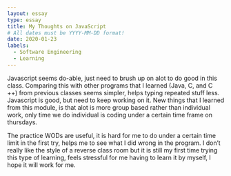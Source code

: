 ```yaml
---
layout: essay
type: essay
title: My Thoughts on JavaScript
# All dates must be YYYY-MM-DD format!
date: 2020-01-23
labels:
  - Software Engineering
  - Learning
---
```


Javascript seems do-able, just need to brush up on alot to do good in this class. Comparing 
this with other programs that I learned (Java, C, and C ++) from previous classes seems simpler, helps typing repeated stuff less. Javascript is good, but need to keep working on it. New things that I learned from this module, is that alot is more group based rather than individual work, only time we do individual is coding under a certain time frame on thursdays.

The practice WODs are useful, it is hard for me to do under a certain time limit in the first try, helps me to see what I did wrong in the program. I don’t really like the style of a reverse class room but it is still my first time trying this type of learning, feels stressful for me having to learn it by myself, I hope it will work for me.

